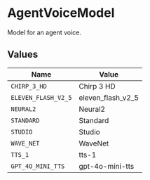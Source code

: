 # AgentVoiceModel

Model for an agent voice.


## Values

| Name                | Value               |
| ------------------- | ------------------- |
| `CHIRP_3_HD`        | Chirp 3 HD          |
| `ELEVEN_FLASH_V2_5` | eleven_flash_v2_5   |
| `NEURAL2`           | Neural2             |
| `STANDARD`          | Standard            |
| `STUDIO`            | Studio              |
| `WAVE_NET`          | WaveNet             |
| `TTS_1`             | tts-1               |
| `GPT_4O_MINI_TTS`   | gpt-4o-mini-tts     |